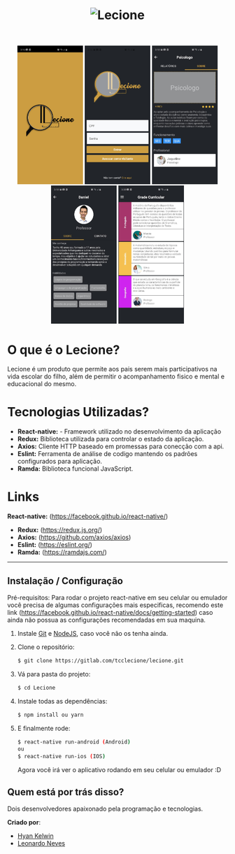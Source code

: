 <h1 align="center">
<br>
  <img src="imagens/logo.png.png" alt="Lecione" width="120">
<br>
<br>
</h1>

<p align="center">
  <img src="app/common/screenshots/screenshot_1.jpeg" width="150"/>
  <img src="app/common/screenshots/screenshot_2.jpeg" width="150"/>
  <img src="app/common/screenshots/screenshot_3.jpeg" width="150"/>
  <img src="app/common/screenshots/screenshot_4.jpeg" width="150"/>
  <img src="app/common/screenshots/screenshot_5.jpeg" width="150"/>
</p>

<!-- O que é: -->

# O que é o Lecione?

Lecione é um produto que permite aos pais serem mais participativos na vida
escolar do filho, além de permitir o acompanhamento fisico e mental e educacional
do mesmo.

<!-- Tecnologias: -->

# Tecnologias Utilizadas?

- **React-native:** - Framework utilizado no desenvolvimento da aplicação
- **Redux:** Biblioteca utilizada para controlar o estado da aplicação.
- **Axios:** Cliente HTTP baseado em promessas para conecção com a api.
- **Eslint:** Ferramenta de análise de codigo mantendo os padrões configurados para aplicação.
- **Ramda:** Biblioteca funcional JavaScript.

<!-- Links: -->

# Links

**React-native:** (https://facebook.github.io/react-native/)

- **Redux:** (https://redux.js.org/)
- **Axios:** (https://github.com/axios/axios)
- **Eslint:** (https://eslint.org/)
- **Ramda:** (https://ramdajs.com/)

---

<!-- Primeiros passos / Instalação: -->

## Instalação / Configuração

Pré-requisitos: Para rodar o projeto react-native em seu celular ou emulador você precisa de algumas
configurações mais especificas, recomendo este link
(https://facebook.github.io/react-native/docs/getting-started) caso ainda não possua as configurações recomendadas em sua maquina.

1. Instale
   [Git](http://git-scm.com/downloads) e
   [NodeJS](http://nodejs.org/download/),
   caso você não os tenha ainda.

2. Clone o repositório:

   ```sh
   $ git clone https://gitlab.com/tcclecione/lecione.git
   ```

3. Vá para pasta do projeto:

   ```sh
   $ cd Lecione
   ```

4. Instale todas as dependências:

   ```sh
   $ npm install ou yarn
   ```

5. E finalmente rode:

   ```sh
   $ react-native run-android (Android)
   ou
   $ react-native run-ios (IOS)
   ```

   Agora você irá ver o aplicativo rodando em seu celular ou emulador :D

<!-- Criado por: -->

## Quem está por trás disso?

Dois desenvolvedores apaixonado pela programação e tecnologias.

**Criado por**:

- [Hyan Kelwin](http://github.com/hyankelwin)
- [Leonardo Neves](http://github.com/)

